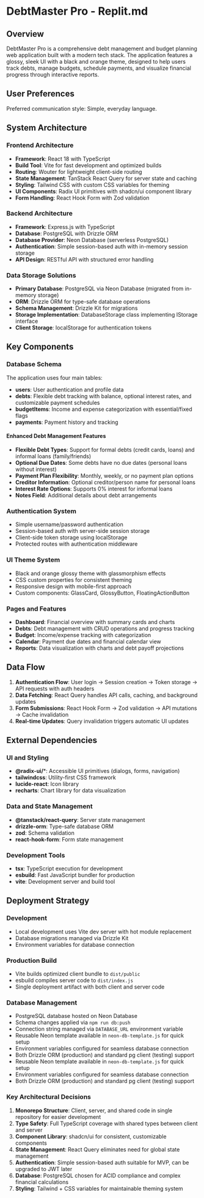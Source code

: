 # DebtMaster Pro - Replit.md

## Overview

DebtMaster Pro is a comprehensive debt management and budget planning web application built with a modern tech stack. The application features a glossy, sleek UI with a black and orange theme, designed to help users track debts, manage budgets, schedule payments, and visualize financial progress through interactive reports.

## User Preferences

Preferred communication style: Simple, everyday language.

## System Architecture

### Frontend Architecture
- **Framework**: React 18 with TypeScript
- **Build Tool**: Vite for fast development and optimized builds
- **Routing**: Wouter for lightweight client-side routing
- **State Management**: TanStack React Query for server state and caching
- **Styling**: Tailwind CSS with custom CSS variables for theming
- **UI Components**: Radix UI primitives with shadcn/ui component library
- **Form Handling**: React Hook Form with Zod validation

### Backend Architecture
- **Framework**: Express.js with TypeScript
- **Database**: PostgreSQL with Drizzle ORM
- **Database Provider**: Neon Database (serverless PostgreSQL)
- **Authentication**: Simple session-based auth with in-memory session storage
- **API Design**: RESTful API with structured error handling

### Data Storage Solutions
- **Primary Database**: PostgreSQL via Neon Database (migrated from in-memory storage)
- **ORM**: Drizzle ORM for type-safe database operations
- **Schema Management**: Drizzle Kit for migrations
- **Storage Implementation**: DatabaseStorage class implementing IStorage interface
- **Client Storage**: localStorage for authentication tokens

## Key Components

### Database Schema
The application uses four main tables:
- **users**: User authentication and profile data
- **debts**: Flexible debt tracking with balance, optional interest rates, and customizable payment schedules
- **budgetItems**: Income and expense categorization with essential/fixed flags
- **payments**: Payment history and tracking

#### Enhanced Debt Management Features
- **Flexible Debt Types**: Support for formal debts (credit cards, loans) and informal loans (family/friends)
- **Optional Due Dates**: Some debts have no due dates (personal loans without interest)
- **Payment Plan Flexibility**: Monthly, weekly, or no payment plan options
- **Creditor Information**: Optional creditor/person name for personal loans
- **Interest Rate Options**: Supports 0% interest for informal loans
- **Notes Field**: Additional details about debt arrangements

### Authentication System
- Simple username/password authentication
- Session-based auth with server-side session storage
- Client-side token storage using localStorage
- Protected routes with authentication middleware

### UI Theme System
- Black and orange glossy theme with glassmorphism effects
- CSS custom properties for consistent theming
- Responsive design with mobile-first approach
- Custom components: GlassCard, GlossyButton, FloatingActionButton

### Pages and Features
- **Dashboard**: Financial overview with summary cards and charts
- **Debts**: Debt management with CRUD operations and progress tracking
- **Budget**: Income/expense tracking with categorization
- **Calendar**: Payment due dates and financial calendar view
- **Reports**: Data visualization with charts and debt payoff projections

## Data Flow

1. **Authentication Flow**: User login → Session creation → Token storage → API requests with auth headers
2. **Data Fetching**: React Query handles API calls, caching, and background updates
3. **Form Submissions**: React Hook Form → Zod validation → API mutations → Cache invalidation
4. **Real-time Updates**: Query invalidation triggers automatic UI updates

## External Dependencies

### UI and Styling
- **@radix-ui/***: Accessible UI primitives (dialogs, forms, navigation)
- **tailwindcss**: Utility-first CSS framework
- **lucide-react**: Icon library
- **recharts**: Chart library for data visualization

### Data and State Management
- **@tanstack/react-query**: Server state management
- **drizzle-orm**: Type-safe database ORM
- **zod**: Schema validation
- **react-hook-form**: Form state management

### Development Tools
- **tsx**: TypeScript execution for development
- **esbuild**: Fast JavaScript bundler for production
- **vite**: Development server and build tool

## Deployment Strategy

### Development
- Local development uses Vite dev server with hot module replacement
- Database migrations managed via Drizzle Kit
- Environment variables for database connection

### Production Build
- Vite builds optimized client bundle to `dist/public`
- esbuild compiles server code to `dist/index.js`
- Single deployment artifact with both client and server code

### Database Management
- PostgreSQL database hosted on Neon Database
- Schema changes applied via `npm run db:push`
- Connection string managed via `DATABASE_URL` environment variable
- Reusable Neon template available in `neon-db-template.js` for quick setup
- Environment variables configured for seamless database connection
- Both Drizzle ORM (production) and standard pg client (testing) support
- Reusable Neon template available in `neon-db-template.js` for quick setup
- Environment variables configured for seamless database connection
- Both Drizzle ORM (production) and standard pg client (testing) support

### Key Architectural Decisions

1. **Monorepo Structure**: Client, server, and shared code in single repository for easier development
2. **Type Safety**: Full TypeScript coverage with shared types between client and server
3. **Component Library**: shadcn/ui for consistent, customizable components
4. **State Management**: React Query eliminates need for global state management
5. **Authentication**: Simple session-based auth suitable for MVP, can be upgraded to JWT later
6. **Database**: PostgreSQL chosen for ACID compliance and complex financial calculations
7. **Styling**: Tailwind + CSS variables for maintainable theming system
